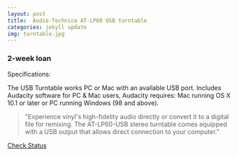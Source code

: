 ```yaml
---
layout: post
title:  Audio-Technica AT-LP60 USB turntable
categories: jekyll update
img: turntable.jpg
---
```

### 2-week loan
Specifications:

The USB Turntable works PC or Mac with an available USB port. Includes Audacity software for PC & Mac users, Audacity requires: Mac running OS X 10.1 or later or PC running Windows (98 and above). 

>"Experience vinyl's high-fidelity audio directly or convert it to a digital file for remixing. The AT-LP60-USB stereo turntable comes equipped with a USB output that allows direct connection to your computer."



<a href="https://vufind.carli.illinois.edu/vf-dpu/Record/dpu_1256253" class="btn btn-primary btn-lg">Check Status</a>
